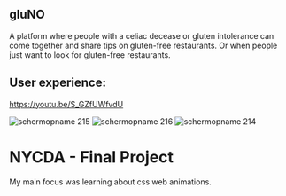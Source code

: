 ## gluNO
A platform where people with a celiac decease or gluten intolerance can come together and share tips on gluten-free restaurants. Or when people just want to look for gluten-free restaurants.

## User experience: 
https://youtu.be/S_GZfUWfvdU

![schermopname 215](https://user-images.githubusercontent.com/25740926/27985267-7b93e4e0-63e8-11e7-8d0b-1339a94ddc14.png)
![schermopname 216](https://user-images.githubusercontent.com/25740926/27985268-7b95de9e-63e8-11e7-9bb8-058943393553.png)
![schermopname 214](https://user-images.githubusercontent.com/25740926/27985266-7b90bae0-63e8-11e7-8582-d226307b5762.png)

# NYCDA - Final Project
My main focus was learning about css web animations.
